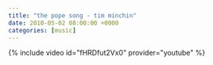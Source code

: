 ```yaml
---
title: "the pope song - tim minchin"
date: 2010-05-02 08:00:00 +0000
categories: [music]
---
```

{% include video id="fHRDfut2Vx0" provider="youtube" %}
